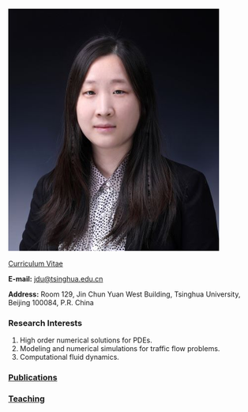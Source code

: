 ![Image](杜洁证件照2.jpg) 

[Curriculum Vitae](CV.pdf) 

**E-mail:** jdu@tsinghua.edu.cn

**Address:** Room 129, Jin Chun Yuan West Building, Tsinghua University, Beijing 100084, P.R. China 

### Research Interests
1. High order numerical solutions for PDEs.
2. Modeling and numerical simulations for traffic flow problems.
3. Computational fluid dynamics.

### [Publications](publications.md)

### [Teaching](teaching.md)

